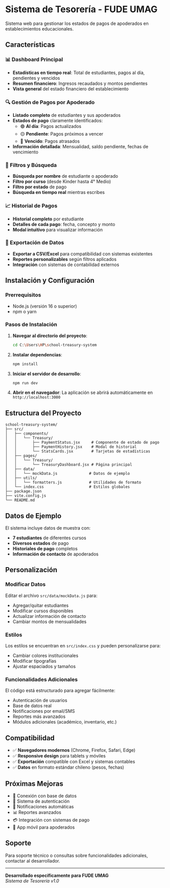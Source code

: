 # Sistema de Tesorería - FUDE UMAG

Sistema web para gestionar los estados de pagos de apoderados en establecimientos educacionales.

## Características

### 📊 Dashboard Principal
- **Estadísticas en tiempo real**: Total de estudiantes, pagos al día, pendientes y vencidos
- **Resumen financiero**: Ingresos recaudados y montos pendientes
- **Vista general** del estado financiero del establecimiento

### 🔍 Gestión de Pagos por Apoderado
- **Listado completo** de estudiantes y sus apoderados
- **Estados de pago** claramente identificados:
  - 🟢 **Al día**: Pagos actualizados
  - 🟡 **Pendiente**: Pagos próximos a vencer
  - 🔴 **Vencido**: Pagos atrasados
- **Información detallada**: Mensualidad, saldo pendiente, fechas de vencimiento

### 🔎 Filtros y Búsqueda
- **Búsqueda por nombre** de estudiante o apoderado
- **Filtro por curso** (desde Kinder hasta 4° Medio)
- **Filtro por estado** de pago
- **Búsqueda en tiempo real** mientras escribes

### 📈 Historial de Pagos
- **Historial completo** por estudiante
- **Detalles de cada pago**: fecha, concepto y monto
- **Modal intuitivo** para visualizar información

### 📄 Exportación de Datos
- **Exportar a CSV/Excel** para compatibilidad con sistemas existentes
- **Reportes personalizables** según filtros aplicados
- **Integración** con sistemas de contabilidad externos

## Instalación y Configuración

### Prerrequisitos
- Node.js (versión 16 o superior)
- npm o yarn

### Pasos de Instalación

1. **Navegar al directorio del proyecto**:
   ```bash
   cd C:\Users\HP\school-treasury-system
   ```

2. **Instalar dependencias**:
   ```bash
   npm install
   ```

3. **Iniciar el servidor de desarrollo**:
   ```bash
   npm run dev
   ```

4. **Abrir en el navegador**:
   La aplicación se abrirá automáticamente en `http://localhost:3000`

## Estructura del Proyecto

```
school-treasury-system/
├── src/
│   ├── components/
│   │   └── Treasury/
│   │       ├── PaymentStatus.jsx     # Componente de estado de pago
│   │       ├── PaymentHistory.jsx    # Modal de historial
│   │       └── StatsCards.jsx        # Tarjetas de estadísticas
│   ├── pages/
│   │   └── Treasury/
│   │       └── TreasuryDashboard.jsx # Página principal
│   ├── data/
│   │   └── mockData.js              # Datos de ejemplo
│   ├── utils/
│   │   └── formatters.js            # Utilidades de formato
│   └── index.css                    # Estilos globales
├── package.json
├── vite.config.js
└── README.md
```

## Datos de Ejemplo

El sistema incluye datos de muestra con:
- **7 estudiantes** de diferentes cursos
- **Diversos estados** de pago
- **Historiales de pago** completos
- **Información de contacto** de apoderados

## Personalización

### Modificar Datos
Editar el archivo `src/data/mockData.js` para:
- Agregar/quitar estudiantes
- Modificar cursos disponibles
- Actualizar información de contacto
- Cambiar montos de mensualidades

### Estilos
Los estilos se encuentran en `src/index.css` y pueden personalizarse para:
- Cambiar colores institucionales
- Modificar tipografías
- Ajustar espaciados y tamaños

### Funcionalidades Adicionales
El código está estructurado para agregar fácilmente:
- Autenticación de usuarios
- Base de datos real
- Notificaciones por email/SMS
- Reportes más avanzados
- Módulos adicionales (académico, inventario, etc.)

## Compatibilidad

- ✅ **Navegadores modernos** (Chrome, Firefox, Safari, Edge)
- ✅ **Responsive design** para tablets y móviles
- ✅ **Exportación** compatible con Excel y sistemas contables
- ✅ **Datos** en formato estándar chileno (pesos, fechas)

## Próximas Mejoras

- 🔄 Conexión con base de datos
- 🔐 Sistema de autenticación
- 📧 Notificaciones automáticas
- 📊 Reportes avanzados
- 💳 Integración con sistemas de pago
- 📱 App móvil para apoderados

## Soporte

Para soporte técnico o consultas sobre funcionalidades adicionales, contactar al desarrollador.

---

**Desarrollado específicamente para FUDE UMAG**  
*Sistema de Tesorería v1.0*